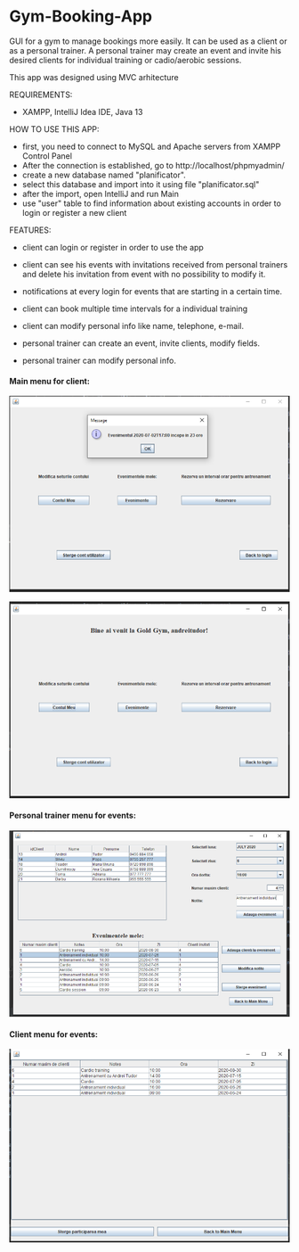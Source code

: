 # Gym-Booking-App
GUI for a gym to manage bookings more easily. It can be used as a client or as a personal trainer. A personal trainer may create an event and invite his desired clients for
individual training or cadio/aerobic sessions.

This app was designed using MVC arhitecture

REQUIREMENTS: 
- XAMPP, IntelliJ Idea IDE, Java 13

HOW TO USE THIS APP:
- first, you need to connect to MySQL and Apache servers from XAMPP Control Panel
- After the connection is established, go to http://localhost/phpmyadmin/
- create a new database named "planificator".
- select this database and import into it using file "planificator.sql"
- after the import, open IntelliJ and run Main
- use "user" table to find information about existing accounts in order to login or register a new client 

FEATURES:
- client can login or register in order to use the app
- client can see his events with invitations received from personal trainers and delete his invitation from event with no possibility to modify it.
- notifications at every login for events that are starting in a certain time.  
- client can book multiple time intervals for a individual training
- client can modify personal info like name, telephone, e-mail.

- personal trainer can create an event, invite clients, modify fields.
- personal trainer can modify personal info.


#### Main menu for client:
![Main Menu for Client](https://github.com/red-cormorant/Gym-Booking-App/blob/master/screenshots/main_menu_for_client.PNG)

![Main Menu for Client](https://github.com/red-cormorant/Gym-Booking-App/blob/master/screenshots/main_menu_for_client2.PNG)

#### Personal trainer menu for events:
![instructor menu](https://github.com/red-cormorant/Gym-Booking-App/blob/master/screenshots/instructor_event.PNG)

#### Client menu for events:
![client menu](https://github.com/red-cormorant/Gym-Booking-App/blob/master/screenshots/client_event.PNG)
